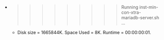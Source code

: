 * >>>>>>>>> Running inst-min-con-xtra-mariadb-server.sh ...
  * Disk size = 1665844K. Space Used = 8K. Runtime = 00:00:00:01.
